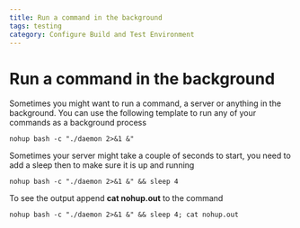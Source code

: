 ```yaml
---
title: Run a command in the background
tags: testing
category: Configure Build and Test Environment
---
```


# Run a command in the background

Sometimes you might want to run a command, a server or anything in the background. You can use the following template to run any of your commands as a background process

~~~
nohup bash -c "./daemon 2>&1 &"
~~~

Sometimes your server might take a couple of seconds to start, you need to add a sleep then to make sure it is up and running

~~~
nohup bash -c "./daemon 2>&1 &" && sleep 4
~~~


To see the output append **cat nohup.out** to the command

    nohup bash -c "./daemon 2>&1 &" && sleep 4; cat nohup.out
